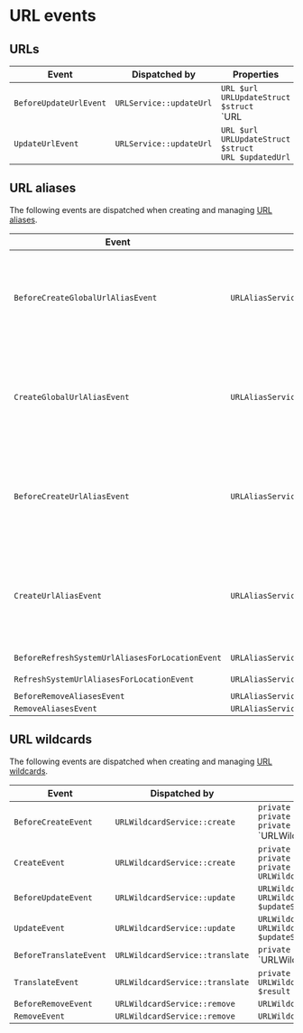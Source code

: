 # URL events

## URLs

| Event | Dispatched by | Properties |
|---|---|---|
|`BeforeUpdateUrlEvent`|`URLService::updateUrl`|`URL $url`</br>`URLUpdateStruct $struct`</br>`URL|null $updatedUrl`|
|`UpdateUrlEvent`|`URLService::updateUrl`|`URL $url`</br>`URLUpdateStruct $struct`</br>`URL $updatedUrl`|

## URL aliases

The following events are dispatched when creating and managing [URL aliases](../../url_management.md#url-aliases).

| Event | Dispatched by | Properties |
|---|---|---|
|`BeforeCreateGlobalUrlAliasEvent`|`URLAliasService::createGlobalUrlAlias`|`private $resource`</br>`private $path`</br>`private $languageCode`</br>`private $forwarding`</br>`private $alwaysAvailable`</br>`URLAlias|null $urlAlias`|
|`CreateGlobalUrlAliasEvent`|`URLAliasService::createGlobalUrlAlias`|`private $resource`</br>`private $path`</br>`private $languageCode`</br>`private $forwarding`</br>`private $alwaysAvailable`</br>`URLAlias $urlAlias`|
|`BeforeCreateUrlAliasEvent`|`URLAliasService::createUrlAlias`|`Location $location`</br>`private $path`</br>`private $languageCode`</br>`private $forwarding`</br>`private $alwaysAvailable`</br>`URLAlias|null $urlAlias`|
|`CreateUrlAliasEvent`|`URLAliasService::createUrlAlias`|`Location $location`</br>`private $path`</br>`private $languageCode`</br>`private $forwarding`</br>`private $alwaysAvailable`</br>`URLAlias $urlAlias`|
|`BeforeRefreshSystemUrlAliasesForLocationEvent`|`URLAliasService::refreshSystemUrlAliasesForLocation`|`Location $location`|
|`RefreshSystemUrlAliasesForLocationEvent`|`URLAliasService::refreshSystemUrlAliasesForLocation`|`Location $location`|
|`BeforeRemoveAliasesEvent`|`URLAliasService::removeAliases`|`array $aliasList`|
|`RemoveAliasesEvent`|`URLAliasService::removeAliases`|`array $aliasList`|

## URL wildcards

The following events are dispatched when creating and managing [URL wildcards](../../url_management.md#url-wildcards).

| Event | Dispatched by | Properties |
|---|---|---|
|`BeforeCreateEvent`|`URLWildcardService::create`|`private $sourceUrl`</br>`private $destinationUrl`</br>`private $forward`</br>`URLWildcard|null $urlWildcard`|
|`CreateEvent`|`URLWildcardService::create`|`private $sourceUrl`</br>`private $destinationUrl`</br>`private $forward`</br>`URLWildcard $urlWildcard`|
|`BeforeUpdateEvent`|`URLWildcardService::update`|`URLWildcard $urlWildcard`</br>`URLWildcardUpdateStruct $updateStruct`|
|`UpdateEvent`|`URLWildcardService::update`|`URLWildcard $urlWildcard`</br>`URLWildcardUpdateStruct $updateStruct`|
|`BeforeTranslateEvent`|`URLWildcardService::translate`|`private $url`</br>`URLWildcardTranslationResult|null $result`|
|`TranslateEvent`|`URLWildcardService::translate`|`private $url`</br>`URLWildcardTranslationResult $result`|
|`BeforeRemoveEvent`|`URLWildcardService::remove`|`URLWildcard $urlWildcard`|
|`RemoveEvent`|`URLWildcardService::remove`|`URLWildcard $urlWildcard`|
